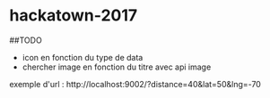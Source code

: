 # hackatown-2017
##TODO
* icon en fonction du type de data
* chercher image en fonction du titre avec api image


exemple d'url : http://localhost:9002/?distance=40&lat=50&lng=-70

